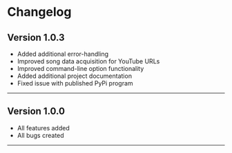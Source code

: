 # Changelog  

## Version 1.0.3  

  * Added additional error-handling
  * Improved song data acquisition for YouTube URLs
  * Improved command-line option functionality
  * Added additional project documentation
  * Fixed issue with published PyPi program

--------------------------------  

## Version 1.0.0

  * All features added
  * All bugs created

--------------------------------  
